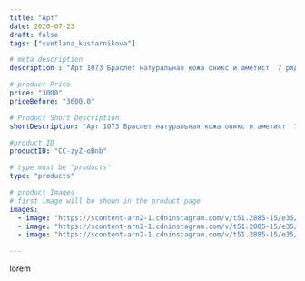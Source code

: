 ```yaml
---
title: "Арт"
date: 2020-07-23
draft: false
tags: ["svetlana_kustarnikova"]

# meta description
description : "Арт 1073 Браслет натуральная кожа оникс и аметист  7 рядов ПРОДАНО"

# product Price
price: "3000"
priceBefore: "3600.0"

# Product Short Description
shortDescription: "Арт 1073 Браслет натуральная кожа оникс и аметист  7 рядов ПРОДАНО"

#product ID
productID: "CC-zyZ-oBnb"

# type must be "products"
type: "products"

# product Images
# first image will be shown in the product page
images:
  - image: "https://scontent-arn2-1.cdninstagram.com/v/t51.2885-15/e35/110023605_293152215076227_4872843154014681193_n.jpg?_nc_ht=scontent-arn2-1.cdninstagram.com&_nc_cat=103&_nc_ohc=e7wzEiJk9lUAX9-0Eod&se=7&tp=1&oh=cbce29484d4c737d3413615936ca1769&oe=605F6F31&ig_cache_key=MjM1OTU1MTAxMTcyMjQyNDczMg%3D%3D.2"
  - image: "https://scontent-arn2-1.cdninstagram.com/v/t51.2885-15/e35/115806888_332215211131575_4654928703147899770_n.jpg?_nc_ht=scontent-arn2-1.cdninstagram.com&_nc_cat=103&_nc_ohc=d2F8y-ch6noAX-GyDRC&se=7&tp=1&oh=fb29f11ca680af22670225ed03e890ed&oe=605E3ED6&ig_cache_key=MjM1OTU1MTAxMTczOTE3Mzk2NQ%3D%3D.2"
  - image: "https://scontent-arn2-1.cdninstagram.com/v/t51.2885-15/e35/115991335_167941284773740_3470956713265876404_n.jpg?_nc_ht=scontent-arn2-1.cdninstagram.com&_nc_cat=104&_nc_ohc=wl1ap6295yAAX-i7Wpe&se=8&tp=1&oh=8f18b811aec7b7a748297574bd57b141&oe=605E484D&ig_cache_key=MjM1OTU1MTAxMTc0NzY1NzA5OQ%3D%3D.2"

---
```

lorem
